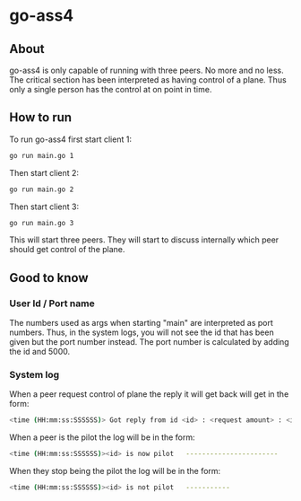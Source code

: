 # go-ass4
## About
go-ass4 is only capable of running with three peers. No more and no less.
The critical section has been interpreted as having control of a plane. Thus only a single person has the control at on point in time.

## How to run
To run go-ass4 first start client 1:
```bash
go run main.go 1
```
Then start client 2:
```bash
go run main.go 2
```
Then start client 3:
```bash
go run main.go 3
```
This will start three peers. They will start to discuss internally which peer should get control of the plane.

## Good to know
### User Id / Port name
The numbers used as args when starting "main" are interpreted as port numbers. Thus, in the system logs, you will not see the id that has been given but the port number instead. The port number is calculated by adding the id and 5000.

### System log
When a peer request control of plane the reply it will get back will get in the form:
```bash
<time (HH:mm:ss:SSSSSS)> Got reply from id <id> : <request amount> : <is pilot>
```
When a peer is the pilot the log will be in the form:
```bash
<time (HH:mm:ss:SSSSSS)><id> is now pilot 	-----------------------
```
When they stop being the pilot the log will be in the form:
```bash
<time (HH:mm:ss:SSSSSS)><id> is not pilot 	-----------
```

